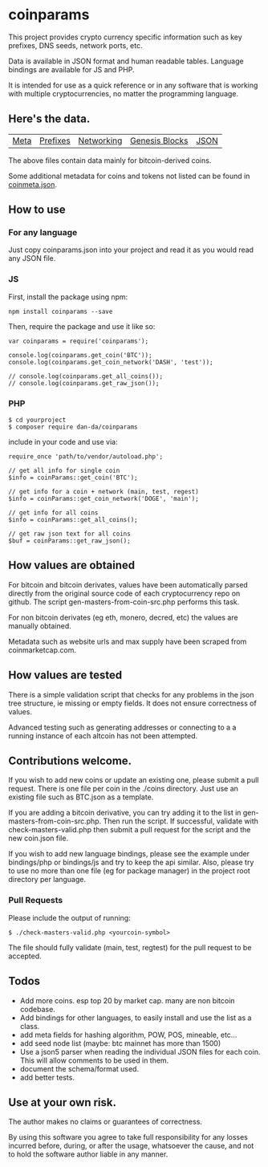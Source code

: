 # coinparams

This project provides crypto currency specific information such
as key prefixes, DNS seeds, network ports, etc.

Data is available in JSON format and human readable tables.  Language
bindings are available for JS and PHP.

It is intended for use as a quick reference or in any software that is working
with multiple cryptocurrencies, no matter the programming language.

## Here's the data.

<table><tr>
<td><a href="coinmeta.md">Meta</a></td>
<td><a href="coinprefixes.md">Prefixes</a></td>
<td><a href="coinnetworking.md">Networking</a></td>
<td><a href="coingenesis.md">Genesis Blocks</a></td>
<td><a href="coinparams.json">JSON</a></td>
</tr></table>

The above files contain data mainly for bitcoin-derived coins.

Some additional metadata for coins and tokens not listed can be found
in [coinmeta.json](coins/meta/coinmeta.json).

## How to use

### For any language

Just copy coinparams.json into your project and read it as you would
read any JSON file.

### JS

First, install the package using npm:

    npm install coinparams --save

Then, require the package and use it like so:
    
    var coinparams = require('coinparams');

    console.log(coinparams.get_coin('BTC'));
    console.log(coinparams.get_coin_network('DASH', 'test'));
    
    // console.log(coinparams.get_all_coins());
    // console.log(coinparams.get_raw_json());

### PHP

    $ cd yourproject
    $ composer require dan-da/coinparams
    
include in your code and use via:

    require_once 'path/to/vendor/autoload.php';
    
    // get all info for single coin
    $info = coinParams::get_coin('BTC');
    
    // get info for a coin + network (main, test, regest)
    $info = coinParams::get_coin_network('DOGE', 'main');

    // get info for all coins
    $info = coinParams::get_all_coins();
    
    // get raw json text for all coins
    $buf = coinParams::get_raw_json();



## How values are obtained

For bitcoin and bitcoin derivates, values have been 
automatically parsed directly from the original source code of each 
cryptocurrency repo on github.  The script gen-masters-from-coin-src.php 
performs this task.

For non bitcoin derivates (eg eth, monero, decred, etc) the values are
manually obtained.

Metadata such as website urls and max supply have been scraped from
coinmarketcap.com.

## How values are tested

There is a simple validation script that checks for any problems in the
json tree structure, ie missing or empty fields.  It does not ensure 
correctness of values.

Advanced testing such as generating addresses or connecting to a
a running instance of each altcoin has not been attempted.

## Contributions welcome.

If you wish to add new coins or update an existing one, please submit a pull request.
There is one file per coin in the ./coins directory.  Just use an existing file such
as BTC.json as a template.

If you are adding a bitcoin derivative, you can try adding it to the list in
gen-masters-from-coin-src.php.  Then run the script.  If successful, validate
with check-masters-valid.php then submit a pull request for the script and 
the new coin.json file.

If you wish to add new language bindings, please see the example under
bindings/php or bindings/js and try to keep the api similar.  Also, please try
to use no more than one file (eg for package manager) in the project root
directory per language.

### Pull Requests

Please include the output of running:

    $ ./check-masters-valid.php <yourcoin-symbol>

The file should fully validate (main, test, regtest) for the 
pull request to be accepted.
 

## Todos

* Add more coins.  esp top 20 by market cap.  many are non bitcoin codebase.
* Add bindings for other languages, to easily install and use the list as a class.
* add meta fields for hashing algorithm, POW, POS, mineable, etc...
* add seed node list (maybe: btc mainnet has more than 1500)
* Use a json5 parser when reading the individual JSON files for each coin.  This will allow comments to be used in them.
* document the schema/format used.
* add better tests.


## Use at your own risk.

The author makes no claims or guarantees of correctness.

By using this software you agree to take full responsibility for any losses
incurred before, during, or after the usage, whatsoever the cause, and not to
hold the software author liable in any manner.
